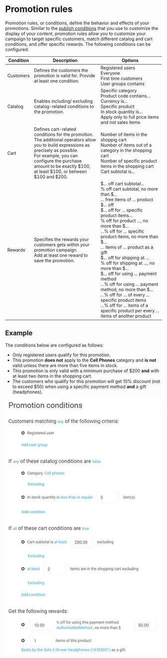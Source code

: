 # Promotion rules

Promotion rules, or conditions, define the behavior and effects of your promotions. Similar to the [publish conditions](publish-conditions.md) that you use to customize the display of your content, promotion rules allow you to customize your campaign to target specific customers, match different catalog and cart conditions, and offer specific rewards.
The following conditions can be configured:

| Condition 	| Description                                 											| Options                                                                                        |
|-----------	|---------------------------------------------------------------------------------------|----------------------------------------------------------------------------------------------------------	|
| Customers 	| Defines the customers the promotion is valid for. Provide at least one condition.   	| Registered users<br> Everyone<br> First time customers<br> User groups contains                                                                                                                                                                                                               |
| Catalog   	| Enables including/ excluding catalog-related conditions to the promotion.           	| Specific category<br> Product code contains...<br> Currency is...<br> Specific product<br> In stock quantity is...<br> Apply only to full price items and not sales items |
| Cart      	| Defines cart-related conditions for the promotion.<br> The additional operators allow you to build expressions as precisely as possible.<br> For example, you can configure the purchase amount to be exactly $100,<br>at least $100, or between $100 and $200. 	| Number of items in the shoppig cart<br> Number of items out of a category in the shopping cart<br> Number of specific product items in the shopping cart<br> Cart subtotal is...                                                                                                                                                                                |
| Rewards   	| Specifies the rewards your customers gets within your promotion campaign.<br> Add at least one reward to save the promotion. 	|  $... off cart subtotal...<br> % off cart subtotal, no more than $... <br> ... free items of ... product <br> $... off <br> $... off for ... specific product items... <br> % off for product ..., no more than $... <br> ...% off for ... specific product items, no more than $... <br> ... items of ... product as a gift <br> $... off for shipping at ... <br> % off for shipping at ..., no more than $... <br> $... off for using ... payment method <br> ...% off for using ... payment method, no more than $... <br> ...% off for ... of every ... specific product items <br> ...% off for ... items of a specific product per every ... items of another product 	|


## Example

The conditions below are configured as follows:

* Only registered users qualify for this promotion.
* This promotion **does not** apply to the **Cell Phones** category and **is not** valid unless there are more than five items in stock.
* This promotion is only valid with a minimum purchase of $200 **and** with at least two items in the shopping cart.
* The customers who qualify for this promotion will get 10% discount (not to exceed $50) when using a specific payment method **and** a gift (headphones).

![Promotion conditions example](media/promotion-rules/promotion-conditions-example.png)













